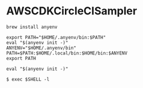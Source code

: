 AWSCDKCircleCISampler
===

```shell
brew install anyenv
```

```
export PATH="$HOME/.anyenv/bin:$PATH"
eval "$(anyenv init -)"
ANYENV="$HOME/.anyenv/bin"
PATH=$PATH:$HOME/.local/bin:$HOME/bin:$ANYENV
export PATH

eval "$(anyenv init -)"
```

```shell
$ exec $SHELL -l
```
